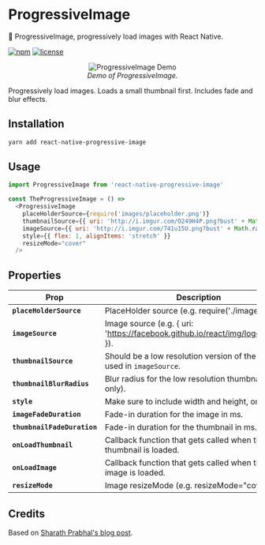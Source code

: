 # ProgressiveImage

🌁 ProgressiveImage, progressively load images with React Native.

[![npm](https://img.shields.io/npm/v/react-native-progressive-image.svg?style=flat-square)](https://www.npmjs.com/package/react-native-progressive-image)
[![license](https://img.shields.io/github/license/DylanVann/react-native-progressive-image.svg?style=flat-square)](https://github.com/DylanVann/react-native-progressive-image/blob/master/LICENSE)

<p align="center" >
  <img src="http://i.imgur.com/Ww5qqKz.gif" title="ProgressiveImage Demo">
  <br>
  <em>Demo of ProgressiveImage.</em>
</p>

Progressively load images. Loads a small thumbnail first. Includes fade and blur effects.

## Installation

```bash
yarn add react-native-progressive-image
```

## Usage

```javascript
import ProgressiveImage from 'react-native-progressive-image'

const TheProgressiveImage = () =>
  <ProgressiveImage
    placeHolderSource={require('images/placeholder.png')}
    thumbnailSource={{ uri: 'http://i.imgur.com/O249H4P.png?bust' + Math.random() }}
    imageSource={{ uri: 'http://i.imgur.com/741u15U.png?bust' + Math.random() }}
    style={{ flex: 1, alignItems: 'stretch' }}
    resizeMode="cover"
  />
```

## Properties

| Prop | Description | Default |
|---|---|---|
| **`placeHolderSource`** | PlaceHolder source (e.g. require('./image.jpg')). | None |
| **`imageSource`** | Image source (e.g. { uri: 'https://facebook.github.io/react/img/logo_og.png' }). | None |
| **`thumbnailSource`** | Should be a low resolution version of the image used in `imageSource`. | None |
| **`thumbnailBlurRadius`** | Blur radius for the low resolution thumbnail (iOS only). | `5` |
| **`style`** | Make sure to include width and height, or use flex. | None |
| **`imageFadeDuration`** | Fade-in duration for the image in ms. | `250` |
| **`thumbnailFadeDuration`** | Fade-in duration for the thumbnail in ms. | `250` |
| **`onLoadThumbnail`** | Callback function that gets called when the thumbnail is loaded. | `noop` |
| **`onLoadImage`** | Callback function that gets called when the main image is loaded. | `noop` |
| **`resizeMode`** | Image resizeMode (e.g. resizeMode="cover". | None |

## Credits

Based on [Sharath Prabhal's blog post](https://medium.com/the-react-native-log/progressive-image-loading-in-react-native-ecc88e724343#.e5pm41efa).
